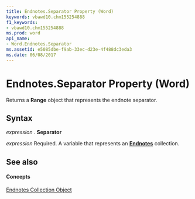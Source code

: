 ```yaml
---
title: Endnotes.Separator Property (Word)
keywords: vbawd10.chm155254888
f1_keywords:
- vbawd10.chm155254888
ms.prod: word
api_name:
- Word.Endnotes.Separator
ms.assetid: e5085dbe-f9ab-33ec-d23e-4f488dc3eda3
ms.date: 06/08/2017
---
```



# Endnotes.Separator Property (Word)

Returns a **Range** object that represents the endnote separator.


## Syntax

 _expression_ . **Separator**

 _expression_ Required. A variable that represents an **[Endnotes](endnotes-object-word.md)** collection.


## See also


#### Concepts


[Endnotes Collection Object](endnotes-object-word.md)

